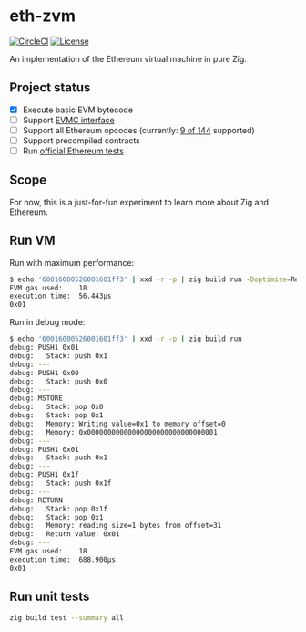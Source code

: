 # eth-zvm

[![CircleCI](https://dl.circleci.com/status-badge/img/gh/mtlynch/eth-zvm/tree/master.svg?style=svg)](https://dl.circleci.com/status-badge/redirect/gh/mtlynch/eth-zvm/tree/master)
[![License](http://img.shields.io/:license-mit-blue.svg?style=flat-square)](LICENSE)

An implementation of the Ethereum virtual machine in pure Zig.

## Project status

- [x] Execute basic EVM bytecode
- [ ] Support [EVMC interface](https://github.com/ethereum/evmc)
- [ ] Support all Ethereum opcodes (currently: [9 of 144](src/evm/opcodes.zig) supported)
- [ ] Support precompiled contracts
- [ ] Run [official Ethereum tests](https://github.com/ethereum/tests)

## Scope

For now, this is a just-for-fun experiment to learn more about Zig and Ethereum.

## Run VM

Run with maximum performance:

```bash
$ echo '60016000526001601ff3' | xxd -r -p | zig build run -Doptimize=ReleaseFast
EVM gas used:    18
execution time:  56.443µs
0x01
```

Run in debug mode:

```bash
$ echo '60016000526001601ff3' | xxd -r -p | zig build run
debug: PUSH1 0x01
debug:   Stack: push 0x1
debug: ---
debug: PUSH1 0x00
debug:   Stack: push 0x0
debug: ---
debug: MSTORE
debug:   Stack: pop 0x0
debug:   Stack: pop 0x1
debug:   Memory: Writing value=0x1 to memory offset=0
debug:   Memory: 0x00000000000000000000000000000001
debug: ---
debug: PUSH1 0x01
debug:   Stack: push 0x1
debug: ---
debug: PUSH1 0x1f
debug:   Stack: push 0x1f
debug: ---
debug: RETURN
debug:   Stack: pop 0x1f
debug:   Stack: pop 0x1
debug:   Memory: reading size=1 bytes from offset=31
debug:   Return value: 0x01
debug: ---
EVM gas used:    18
execution time:  688.900µs
0x01
```

## Run unit tests

```bash
zig build test --summary all
```
